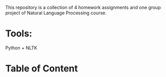 This repository is a collection of 4 homework assignments and one group project of Natural Language Processing course.
# Tools:
Python + NLTK
# Table of Content
